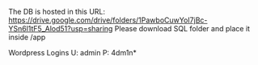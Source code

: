 

The DB is hosted in this URL: https://drive.google.com/drive/folders/1PawboCuwYoI7jBc-YSn6l1tF5_Alod51?usp=sharing
Please download SQL folder and place it inside /app

Wordpress Logins
U: admin
P: 4dm1n*
